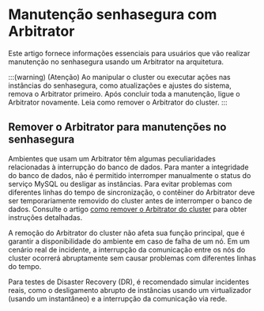 # Manutenção senhasegura com Arbitrator

Este artigo fornece informações essenciais para usuários que vão realizar manutenção no senhasegura usando um Arbitrator na arquitetura.

:::(warning) (Atenção)
Ao manipular o cluster ou executar ações nas instâncias do senhasegura, como atualizações e ajustes do sistema, remova o Arbitrator primeiro. Após concluir toda a manutenção, ligue o Arbitrator novamente.
Leia como remover o Arbitrator do cluster.
:::

## Remover o Arbitrator para manutenções no senhasegura

Ambientes que usam um Arbitrator têm algumas peculiaridades relacionadas à interrupção do banco de dados. Para manter a integridade do banco de dados, não é permitido interromper manualmente o status do serviço MySQL ou desligar as instâncias. Para evitar problemas com diferentes linhas do tempo de sincronização, o contêiner do Arbitrator deve ser temporariamente removido do cluster antes de interromper o banco de dados. 
Consulte o artigo [como remover o Arbitrator do cluster](/v3-33/docs/arbitrator-remove-arbitrator) para obter instruções detalhadas.

A remoção do Arbitrator do cluster não afeta sua função principal, que é garantir a disponibilidade do ambiente em caso de falha de um nó. Em um cenário real de incidente, a interrupção da comunicação entre os nós do cluster ocorrerá abruptamente sem causar problemas com diferentes linhas do tempo.

Para testes de Disaster Recovery (DR), é recomendado simular incidentes reais, como o desligamento abrupto de instâncias usando um virtualizador (usando um instantâneo) e a interrupção da comunicação via rede.
